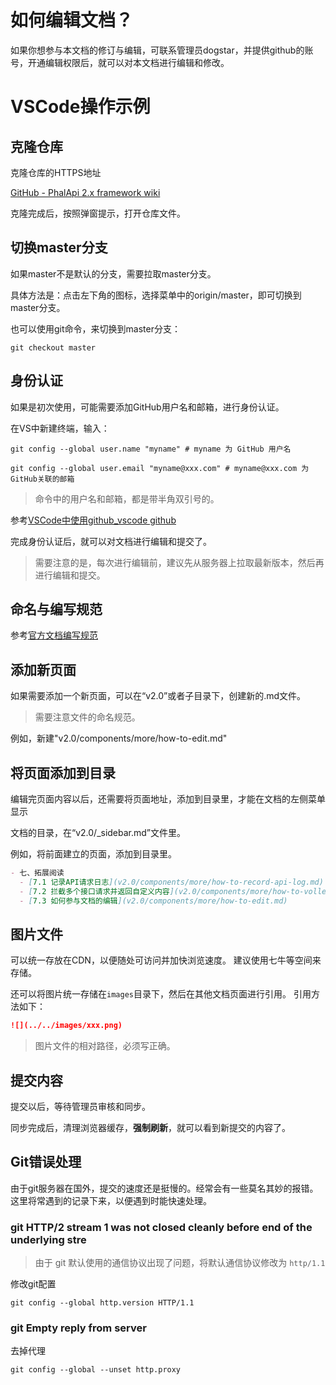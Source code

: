 # 如何编辑文档？

如果你想参与本文档的修订与编辑，可联系管理员dogstar，并提供github的账号，开通编辑权限后，就可以对本文档进行编辑和修改。

# VSCode操作示例

## 克隆仓库

克隆仓库的HTTPS地址

[GitHub - PhalApi 2.x framework wiki](https://github.com/phalapi/phalapi-wiki.git)

克隆完成后，按照弹窗提示，打开仓库文件。

## 切换master分支

如果master不是默认的分支，需要拉取master分支。

具体方法是：点击左下角的图标，选择菜单中的origin/master，即可切换到master分支。

也可以使用git命令，来切换到master分支：
```git
git checkout master
```

## 身份认证

如果是初次使用，可能需要添加GitHub用户名和邮箱，进行身份认证。

在VS中新建终端，输入：

```git
git config --global user.name "myname" # myname 为 GitHub 用户名
```

```git
git config --global user.email "myname@xxx.com" # myname@xxx.com 为 GitHub关联的邮箱
```

> 命令中的用户名和邮箱，都是带半角双引号的。

参考[VSCode中使用github_vscode github](https://blog.csdn.net/weixin_39450145/article/details/127958650)

完成身份认证后，就可以对文档进行编辑和提交了。

> 需要注意的是，每次进行编辑前，建议先从服务器上拉取最新版本，然后再进行编辑和提交。

## 命名与编写规范
参考[官方文档编写规范](https://gitee.com/dogstar/phalapi-wiki/blob/master/guide.md)

## 添加新页面
如果需要添加一个新页面，可以在“v2.0”或者子目录下，创建新的.md文件。

> 需要注意文件的命名规范。

例如，新建"v2.0/components/more/how-to-edit.md"

## 将页面添加到目录
编辑完页面内容以后，还需要将页面地址，添加到目录里，才能在文档的左侧菜单显示

文档的目录，在“v2.0/_sidebar.md”文件里。

例如，将前面建立的页面，添加到目录里。

```md
- 七、拓展阅读 
  - [7.1 记录API请求日志](v2.0/components/more/how-to-record-api-log.md)
  - [7.2 拦截多个接口请求并返回自定义内容](v2.0/components/more/how-to-volley-api-request.md)
  - [7.3 如何参与文档的编辑](v2.0/components/more/how-to-edit.md)
```

## 图片文件
可以统一存放在CDN，以便随处可访问并加快浏览速度。
建议使用七牛等空间来存储。

还可以将图片统一存储在`images`目录下，然后在其他文档页面进行引用。
引用方法如下：
```md
![](../../images/xxx.png)
```

> 图片文件的相对路径，必须写正确。

## 提交内容
提交以后，等待管理员审核和同步。

同步完成后，清理浏览器缓存，**强制刷新**，就可以看到新提交的内容了。

## Git错误处理
由于git服务器在国外，提交的速度还是挺慢的。经常会有一些莫名其妙的报错。
这里将常遇到的记录下来，以便遇到时能快速处理。

### git HTTP/2 stream 1 was not closed cleanly before end of the underlying stre

> 由于 git 默认使用的通信协议出现了问题，将默认通信协议修改为 `http/1.1`

修改git配置
```git
git config --global http.version HTTP/1.1
```

### git Empty reply from server

去掉代理
```git
git config --global --unset http.proxy
```